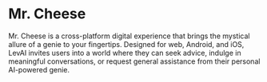 # Mr. Cheese
Mr. Cheese is a cross-platform digital experience that brings the mystical allure of a genie to your fingertips. Designed for web, Android, and iOS, LevAI invites users into a world where they can seek advice, indulge in meaningful conversations, or request general assistance from their personal AI-powered genie.
